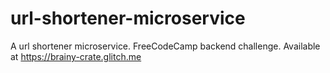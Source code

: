 # url-shortener-microservice
A url shortener microservice. FreeCodeCamp backend challenge. Available at https://brainy-crate.glitch.me
